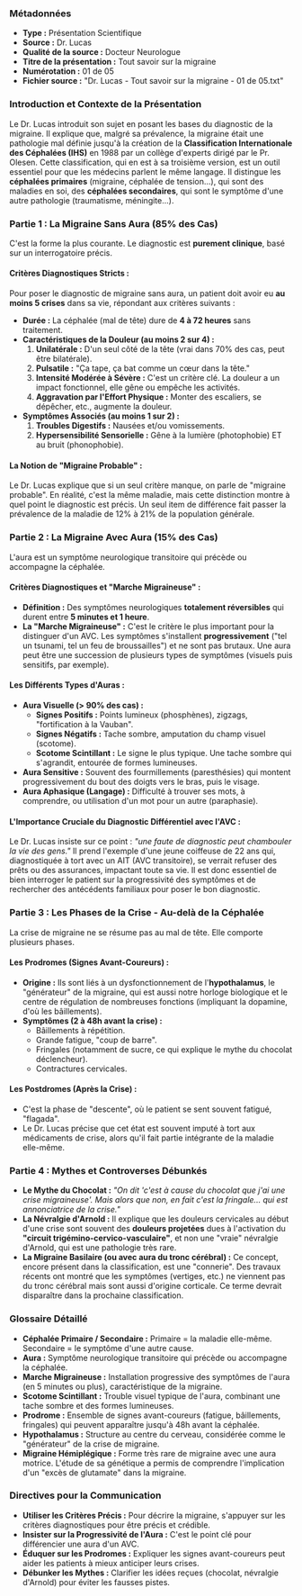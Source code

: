 ### **Métadonnées**

- **Type :** Présentation Scientifique
- **Source :** Dr. Lucas
- **Qualité de la source :** Docteur Neurologue
- **Titre de la présentation :** Tout savoir sur la migraine
- **Numérotation :** 01 de 05
- **Fichier source :** "Dr. Lucas - Tout savoir sur la migraine - 01 de 05.txt"

### **Introduction et Contexte de la Présentation**

Le Dr. Lucas introduit son sujet en posant les bases du diagnostic de la migraine. Il explique que, malgré sa prévalence, la migraine était une pathologie mal définie jusqu'à la création de la **Classification Internationale des Céphalées (IHS)** en 1988 par un collège d'experts dirigé par le Pr. Olesen. Cette classification, qui en est à sa troisième version, est un outil essentiel pour que les médecins parlent le même langage. Il distingue les **céphalées primaires** (migraine, céphalée de tension...), qui sont des maladies en soi, des **céphalées secondaires**, qui sont le symptôme d'une autre pathologie (traumatisme, méningite...).

### **Partie 1 : La Migraine Sans Aura (85% des Cas)**

C'est la forme la plus courante. Le diagnostic est **purement clinique**, basé sur un interrogatoire précis.

#### **Critères Diagnostiques Stricts :**

Pour poser le diagnostic de migraine sans aura, un patient doit avoir eu **au moins 5 crises** dans sa vie, répondant aux critères suivants :

- **Durée :** La céphalée (mal de tête) dure de **4 à 72 heures** sans traitement.
- **Caractéristiques de la Douleur (au moins 2 sur 4) :**
    1. **Unilatérale :** D'un seul côté de la tête (vrai dans 70% des cas, peut être bilatérale).
    2. **Pulsatile :** "Ça tape, ça bat comme un cœur dans la tête."
    3. **Intensité Modérée à Sévère :** C'est un critère clé. La douleur a un impact fonctionnel, elle gêne ou empêche les activités.
    4. **Aggravation par l'Effort Physique :** Monter des escaliers, se dépêcher, etc., augmente la douleur.
- **Symptômes Associés (au moins 1 sur 2) :**
    1. **Troubles Digestifs :** Nausées et/ou vomissements.
    2. **Hypersensibilité Sensorielle :** Gêne à la lumière (photophobie) ET au bruit (phonophobie).

#### **La Notion de "Migraine Probable" :**

Le Dr. Lucas explique que si un seul critère manque, on parle de "migraine probable". En réalité, c'est la même maladie, mais cette distinction montre à quel point le diagnostic est précis. Un seul item de différence fait passer la prévalence de la maladie de 12% à 21% de la population générale.

### **Partie 2 : La Migraine Avec Aura (15% des Cas)**

L'aura est un symptôme neurologique transitoire qui précède ou accompagne la céphalée.

#### **Critères Diagnostiques et "Marche Migraineuse" :**

- **Définition :** Des symptômes neurologiques **totalement réversibles** qui durent entre **5 minutes et 1 heure**.
- **La "Marche Migraineuse" :** C'est le critère le plus important pour la distinguer d'un AVC. Les symptômes s'installent **progressivement** ("tel un tsunami, tel un feu de broussailles") et ne sont pas brutaux. Une aura peut être une succession de plusieurs types de symptômes (visuels puis sensitifs, par exemple).

#### **Les Différents Types d'Auras :**

- **Aura Visuelle (> 90% des cas) :**
  - **Signes Positifs :** Points lumineux (phosphènes), zigzags, "fortification à la Vauban".
  - **Signes Négatifs :** Tache sombre, amputation du champ visuel (scotome).
  - **Scotome Scintillant :** Le signe le plus typique. Une tache sombre qui s'agrandit, entourée de formes lumineuses.
- **Aura Sensitive :** Souvent des fourmillements (paresthésies) qui montent progressivement du bout des doigts vers le bras, puis le visage.
- **Aura Aphasique (Langage) :** Difficulté à trouver ses mots, à comprendre, ou utilisation d'un mot pour un autre (paraphasie).

#### **L'Importance Cruciale du Diagnostic Différentiel avec l'AVC :**

Le Dr. Lucas insiste sur ce point : _"une faute de diagnostic peut chambouler la vie des gens."_ Il prend l'exemple d'une jeune coiffeuse de 22 ans qui, diagnostiquée à tort avec un AIT (AVC transitoire), se verrait refuser des prêts ou des assurances, impactant toute sa vie. Il est donc essentiel de bien interroger le patient sur la progressivité des symptômes et de rechercher des antécédents familiaux pour poser le bon diagnostic.

### **Partie 3 : Les Phases de la Crise - Au-delà de la Céphalée**

La crise de migraine ne se résume pas au mal de tête. Elle comporte plusieurs phases.

#### **Les Prodromes (Signes Avant-Coureurs) :**

- **Origine :** Ils sont liés à un dysfonctionnement de l'**hypothalamus**, le "générateur" de la migraine, qui est aussi notre horloge biologique et le centre de régulation de nombreuses fonctions (impliquant la dopamine, d'où les bâillements).
- **Symptômes (2 à 48h avant la crise) :**
  - Bâillements à répétition.
  - Grande fatigue, "coup de barre".
  - Fringales (notamment de sucre, ce qui explique le mythe du chocolat déclencheur).
  - Contractures cervicales.

#### **Les Postdromes (Après la Crise) :**

- C'est la phase de "descente", où le patient se sent souvent fatigué, "flagada".
- Le Dr. Lucas précise que cet état est souvent imputé à tort aux médicaments de crise, alors qu'il fait partie intégrante de la maladie elle-même.

### **Partie 4 : Mythes et Controverses Débunkés**

- **Le Mythe du Chocolat :** _"On dit 'c'est à cause du chocolat que j'ai une crise migraineuse'. Mais alors que non, en fait c'est la fringale... qui est annonciatrice de la crise."_
- **La Névralgie d'Arnold :** Il explique que les douleurs cervicales au début d'une crise sont souvent des **douleurs projetées** dues à l'activation du **"circuit trigémino-cervico-vasculaire"**, et non une "vraie" névralgie d'Arnold, qui est une pathologie très rare.
- **La Migraine Basilaire (ou avec aura du tronc cérébral) :** Ce concept, encore présent dans la classification, est une "connerie". Des travaux récents ont montré que les symptômes (vertiges, etc.) ne viennent pas du tronc cérébral mais sont aussi d'origine corticale. Ce terme devrait disparaître dans la prochaine classification.

### **Glossaire Détaillé**

- **Céphalée Primaire / Secondaire :** Primaire = la maladie elle-même. Secondaire = le symptôme d'une autre cause.
- **Aura :** Symptôme neurologique transitoire qui précède ou accompagne la céphalée.
- **Marche Migraineuse :** Installation progressive des symptômes de l'aura (en 5 minutes ou plus), caractéristique de la migraine.
- **Scotome Scintillant :** Trouble visuel typique de l'aura, combinant une tache sombre et des formes lumineuses.
- **Prodrome :** Ensemble de signes avant-coureurs (fatigue, bâillements, fringales) qui peuvent apparaître jusqu'à 48h avant la céphalée.
- **Hypothalamus :** Structure au centre du cerveau, considérée comme le "générateur" de la crise de migraine.
- **Migraine Hémiplégique :** Forme très rare de migraine avec une aura motrice. L'étude de sa génétique a permis de comprendre l'implication d'un "excès de glutamate" dans la migraine.

### **Directives pour la Communication**

- **Utiliser les Critères Précis :** Pour décrire la migraine, s'appuyer sur les critères diagnostiques pour être précis et crédible.
- **Insister sur la Progressivité de l'Aura :** C'est le point clé pour différencier une aura d'un AVC.
- **Éduquer sur les Prodromes :** Expliquer les signes avant-coureurs peut aider les patients à mieux anticiper leurs crises.
- **Débunker les Mythes :** Clarifier les idées reçues (chocolat, névralgie d'Arnold) pour éviter les fausses pistes.